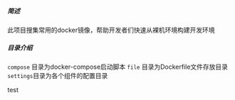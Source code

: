 ##### 简述
此项目搜集常用的docker镜像，帮助开发者们快速从裸机环境构建开发环境

##### 目录介绍
`compose` 目录为docker-compose启动脚本
`file`    目录为Dockerfile文件存放目录
`settings`目录为各个组件的配置目录

test